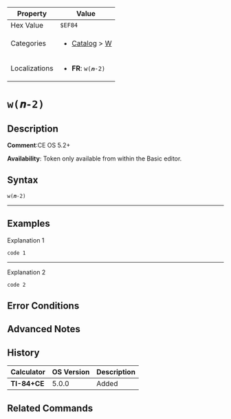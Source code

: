 | Property      | Value |
|---------------|-------|
| Hex Value     | `$EF84`|
| Categories    | <ul><li>[Catalog](<../categories/Catalog.md>) > [W](<../categories/Catalog.md#W>)</li></ul> |
| Localizations | <ul><li><b>FR</b>: `w(𝒏-2)`</li></ul> |

# `w(𝒏-2)`

## Description


<b>Comment</b>:CE OS 5.2+

<b>Availability</b>: Token only available from within the Basic editor.

## Syntax
`w(𝒏-2)`

<hr>

## Examples

Explanation 1
```ti-basic
code 1
```
---
Explanation 2
```ti-basic
code 2
```

## Error Conditions


## Advanced Notes


## History
| Calculator | OS Version | Description |
|------------|------------|-------------|
| <b>TI-84+CE</b> | 5.0.0 | Added

## Related Commands

    